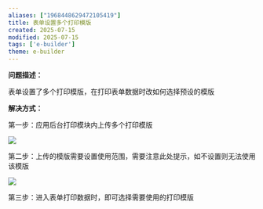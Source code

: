 ```yaml
---
aliases: ["1968448629472105419"]
title: 表单设置多个打印模版
created: 2025-07-15
modified: 2025-07-15
tags: ['e-builder']
theme: e-builder
---
```


**问题描述：**

表单设置了多个打印模版，在打印表单数据时改如何选择预设的模版

**解决方式：**

第一步：应用后台打印模块内上传多个打印模版

![](https://myhelpdoc.oss-cn-heyuan.aliyuncs.com/mdimages/904e9f0ce7c03dc641d9c1fafe8c2bcb.jpg)

第二步：上传的模版需要设置使用范围，需要注意此处提示，如不设置则无法使用该模版

![](https://myhelpdoc.oss-cn-heyuan.aliyuncs.com/mdimages/79c1848b75a279bc77efa0241f5180e0.jpg)

第三步：进入表单打印数据时，即可选择需要使用的打印模版

